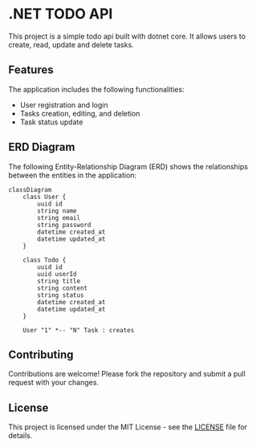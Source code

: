 # .NET TODO API

This project is a simple todo api built with dotnet core. It allows users to create, read, update and delete tasks.

## Features

The application includes the following functionalities:

- User registration and login
- Tasks creation, editing, and deletion
- Task status update

## ERD Diagram

The following Entity-Relationship Diagram (ERD) shows the relationships between the entities in the application:

```mermaid
classDiagram
    class User {
        uuid id
        string name
        string email
        string password
        datetime created_at
        datetime updated_at
    }
    
    class Todo {
        uuid id
        uuid userId
        string title
        string content
        string status
        datetime created_at
        datetime updated_at
    }

    User "1" *-- "N" Task : creates
```

## Contributing

Contributions are welcome! Please fork the repository and submit a pull request with your changes.

## License

This project is licensed under the MIT License - see the [LICENSE](./LICENSE) file for details.
